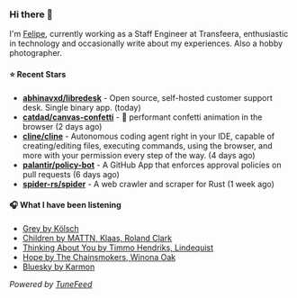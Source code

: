 ### Hi there 👋

I'm [Felipe](https://felipevm.com), currently working as a Staff Engineer at Transfeera, enthusiastic in technology and occasionally write about my experiences. Also a hobby photographer.

#### ⭐ Recent Stars
- **[abhinavxd/libredesk](https://github.com/abhinavxd/libredesk)** - Open source, self-hosted customer support desk. Single binary app. (today)
- **[catdad/canvas-confetti](https://github.com/catdad/canvas-confetti)** - 🎉 performant confetti animation in the browser (2 days ago)
- **[cline/cline](https://github.com/cline/cline)** - Autonomous coding agent right in your IDE, capable of creating/editing files, executing commands, using the browser, and more with your permission every step of the way. (4 days ago)
- **[palantir/policy-bot](https://github.com/palantir/policy-bot)** - A GitHub App that enforces approval policies on pull requests (6 days ago)
- **[spider-rs/spider](https://github.com/spider-rs/spider)** - A web crawler and scraper for Rust (1 week ago)

#### 🎧 What I have been listening
- [Grey by Kölsch](https://open.spotify.com/track/1tNxprI7wf87blRuXUyEvC)
- [Children by MATTN, Klaas, Roland Clark](https://open.spotify.com/track/3482GEXcISrZRWMr0DRRre)
- [Thinking About You by Timmo Hendriks, Lindequist](https://open.spotify.com/track/7GHqMbzxoVONA9wnC02Y5q)
- [Hope by The Chainsmokers, Winona Oak](https://open.spotify.com/track/4BiiOzZCrXEzHRLYcYFiD5)
- [Bluesky by Karmon](https://open.spotify.com/track/6AFREUGEXchC1fVhbMIqeF)

_Powered by [TuneFeed](https://tunefeed.app?ref=github.com)_
